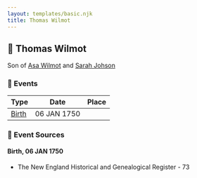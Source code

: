 ```yaml
---
layout: templates/basic.njk
title: Thomas Wilmot
---
```

## 🔵 Thomas Wilmot

Son of [Asa Wilmot](/people/1/15735504) and [Sarah Johson](/people/4/48968878)

### 📆 Events

Type | Date | Place
------ | ------ | ------
[Birth](#event-event-2) | 06 JAN 1750 |

### 📰 Event Sources

#### <a id="event-event-2"></a> Birth, 06 JAN 1750
* The New England Historical and Genealogical Register  - 73